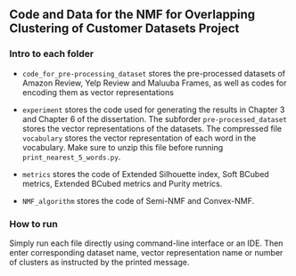 ## Code and Data for the NMF for Overlapping Clustering of Customer Datasets Project

### Intro to each folder
- `code_for_pre-processing_dataset` stores the pre-processed datasets of Amazon Review, Yelp Review and Maluuba Frames, as well as codes for encoding them as vector representations

- `experiment` stores the code used for generating the results in Chapter 3 and Chapter 6 of the dissertation. The subforder `pre-processed_dataset` stores the vector representations of the datasets. The compressed file `vocabulary` stores the vector representation of each word in the vocabulary. Make sure to unzip this file before running `print_nearest_5_words.py`.

- `metrics` stores the code of Extended Silhouette index, Soft BCubed metrics, Extended BCubed metrics and Purity metrics.

- `NMF_algorithm` stores the code of Semi-NMF and Convex-NMF.

### How to run

Simply run each file directly using command-line interface or an IDE. Then enter corresponding dataset name, vector representation name or number of clusters as instructed by the printed message.
